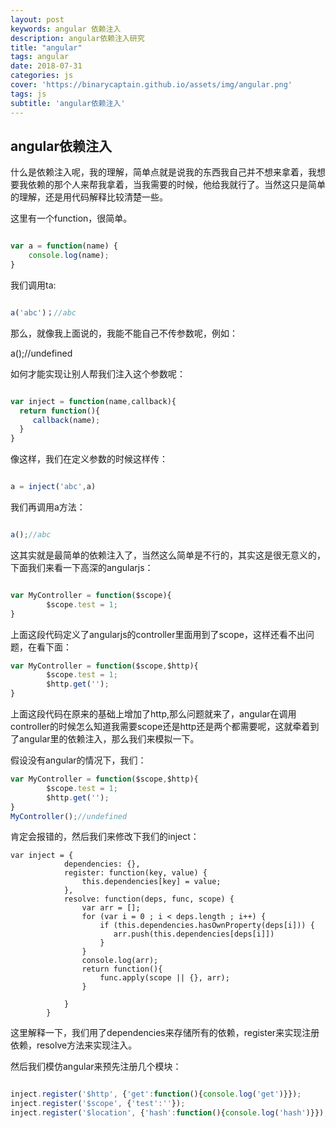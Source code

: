 ```yaml
---
layout: post
keywords: angular 依赖注入
description: angular依赖注入研究
title: "angular"
tags: angular 
date: 2018-07-31
categories: js
cover: 'https://binarycaptain.github.io/assets/img/angular.png'
tags: js
subtitle: 'angular依赖注入'
---
```


## angular依赖注入

什么是依赖注入呢，我的理解，简单点就是说我的东西我自己并不想来拿着，我想要我依赖的那个人来帮我拿着，当我需要的时候，他给我就行了。当然这只是简单的理解，还是用代码解释比较清楚一些。

这里有一个function，很简单。

```javascript

var a = function(name) {
	console.log(name);
}

```

我们调用ta:

```javascript

a('abc')；//abc

```

那么，就像我上面说的，我能不能自己不传参数呢，例如：

a();//undefined

如何才能实现让别人帮我们注入这个参数呢：

```javascript

var inject = function(name,callback){
  return function(){
     callback(name);
  }
}

```
像这样，我们在定义参数的时候这样传：

```javascript

a = inject('abc',a)

```
我们再调用a方法：

```javascript

a();//abc

```
这其实就是最简单的依赖注入了，当然这么简单是不行的，其实这是很无意义的，下面我们来看一下高深的angularjs：

```javascript

var MyController = function($scope){
        $scope.test = 1;
}

```

上面这段代码定义了angularjs的controller里面用到了scope，这样还看不出问题，在看下面：

```javascript
var MyController = function($scope,$http){
        $scope.test = 1;
        $http.get('');
}
```

上面这段代码在原来的基础上增加了http,那么问题就来了，angular在调用controller的时候怎么知道我需要scope还是http还是两个都需要呢，这就牵着到了angular里的依赖注入，那么我们来模拟一下。

假设没有angular的情况下，我们：

```javascript
var MyController = function($scope,$http){
        $scope.test = 1;
        $http.get('');
}
MyController();//undefined

```
肯定会报错的，然后我们来修改下我们的inject：

```
var inject = {
            dependencies: {},
            register: function(key, value) {
                this.dependencies[key] = value;
            },
            resolve: function(deps, func, scope) {
                var arr = [];
                for (var i = 0 ; i < deps.length ; i++) {
                    if (this.dependencies.hasOwnProperty(deps[i])) {
                       arr.push(this.dependencies[deps[i]])
                    }
                }
                console.log(arr);
                return function(){
                    func.apply(scope || {}, arr);
                }
 
            }
        }
```

这里解释一下，我们用了dependencies来存储所有的依赖，register来实现注册依赖，resolve方法来实现注入。

然后我们模仿angular来预先注册几个模块：

```javascript

inject.register('$http', {'get':function(){console.log('get')}});
inject.register('$scope', {'test':''});
inject.register('$location', {'hash':function(){console.log('hash')}});

```









